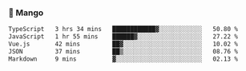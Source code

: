 ### 🥭 Mango

<!--START_SECTION:waka-->

```txt
TypeScript   3 hrs 34 mins   ████████████▓░░░░░░░░░░░░   50.80 %
JavaScript   1 hr 55 mins    ██████▓░░░░░░░░░░░░░░░░░░   27.22 %
Vue.js       42 mins         ██▓░░░░░░░░░░░░░░░░░░░░░░   10.02 %
JSON         37 mins         ██▒░░░░░░░░░░░░░░░░░░░░░░   08.76 %
Markdown     9 mins          ▓░░░░░░░░░░░░░░░░░░░░░░░░   02.13 %
```

<!--END_SECTION:waka-->
